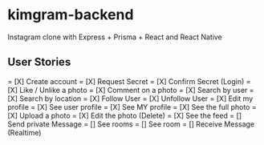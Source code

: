 # kimgram-backend
Instagram clone with Express + Prisma + React and React Native

## User Stories
= [X] Create account
= [X] Request Secret
= [X] Confirm Secret (Login)
= [X] Like / Unlike a photo
= [X] Comment on a photo
= [X] Search by user
= [X] Search by location
= [X] Follow User
= [X] Unfollow User
= [X] Edit my profile
= [X] See user profile
= [X] See MY profile
= [X] See the full photo
= [X] Upload a photo
= [X] Edit the photo (Delete)
= [X] See the feed
= [] Send private Message
= [] See rooms
= [] See room
= [] Receive Message (Realtime)